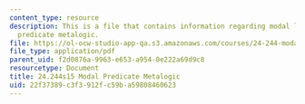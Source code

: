 ```yaml
---
content_type: resource
description: This is a file that contains information regarding modal logic modal
  predicate metalogic.
file: https://ol-ocw-studio-app-qa.s3.amazonaws.com/courses/24-244-modal-logic-spring-2015/22f37389c3f3912fc59ba59808460623_MIT24_244S15_Metalogic.pdf
file_type: application/pdf
parent_uid: f2d0876a-9963-e653-a954-0e222a69d9c8
resourcetype: Document
title: 24.244s15 Modal Predicate Metalogic
uid: 22f37389-c3f3-912f-c59b-a59808460623
---
```

